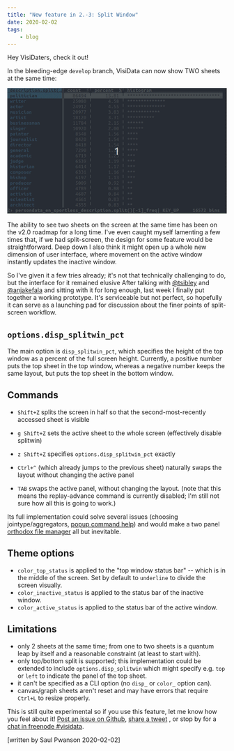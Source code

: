 ```yaml
---
title: "New feature in 2.-3: Split Window"
date: 2020-02-02
tags:
	- blog
---
```


Hey VisiDaters, check it out!

In the bleeding-edge `develop` branch, VisiData can now show TWO sheets at the same time:

![gif or screenshot](/blog/assets/2020-splitwin-screenshot.gif)

The ability to see two sheets on the screen at the same time has been on the v2.0 roadmap for a long time.
I've even caught myself lamenting a few times that, if we had split-screen, the design for some feature would be straightforward.
Deep down I also think it might open up a whole new dimension of user interface, where movement on the active window instantly updates the inactive window.

So I've given it a few tries already; it's not that technically challenging to do, but the interface for it remained elusive
After talking with [@tsibley](https://github.com/tsibley) and [@anjakefala](https://github.com/anjakefala) and sitting with it for long enough, last week I finally put together a working prototype.
It's serviceable but not perfect, so hopefully it can serve as a launching pad for discussion about the finer points of split-screen workflow.

## `options.disp_splitwin_pct`

The main option is `disp_splitwin_pct`, which specifies the height of the top window as a percent of the full screen height.
Currently, a positive number puts the top sheet in the top window, whereas a negative number keeps the same layout, but puts the top sheet in the bottom window.

## Commands

- `Shift+Z` splits the screen in half so that the second-most-recently accessed sheet is visible
- `g Shift+Z` sets the active sheet to the whole screen (effectively disable splitwin)
- `z Shift+Z` specifies `options.disp_splitwin_pct` exactly

- `Ctrl+^` (which already jumps to the previous sheet) naturally swaps the layout without changing the active panel

- `TAB` swaps the active panel, without changing the layout.  (note that this means the replay-advance command is currently disabled; I'm still not sure how all this is going to work.)

Its full implementation could solve several issues (choosing jointype/aggregators, [popup command help](https://github.com/saulpw/visidata/issues/293)) and would make a two panel [orthodox file manager](https://github.com/saulpw/visidata/issues/309) all but inevitable.

## Theme options

- `color_top_status` is applied to the "top window status bar" -- which is in the middle of the screen.  Set by default to `underline` to divide the screen visually.
- `color_inactive_status` is applied to the status bar of the inactive window.
- `color_active_status` is applied to the status bar of the active window.

## Limitations

- only 2 sheets at the same time; from one to two sheets is a quantum leap by itself and a reasonable constraint (at least to start with).
- only top/bottom split is supported; this implementation could be extended to include `options.disp_splitwin` which might specify e.g. `top` or `left` to indicate the panel of the top sheet.
- it can't be specified as a CLI option (no `disp_` or `color_` option can).
- canvas/graph sheets aren't reset and may have errors that require `Ctrl+L` to resize properly.

This is still quite experimental so if you use this feature, let me know how you feel about it!  [Post an issue on Github](https://github.com/saulpw/visidata/issues/new), [share a tweet](https://twitter.com/VisiData) , or stop by for a [chat in freenode #visidata](https://webchat.freenode.net/).

[written by Saul Pwanson 2020-02-02]
